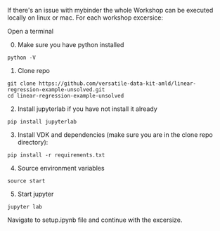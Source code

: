 
If there's an issue with mybinder the whole Workshop can be executed locally on linux or mac. 
For each workshop excersice: 


Open a terminal

0. Make sure you have python installed 
```
python -V
```

1. Clone repo
```
git clone https://github.com/versatile-data-kit-amld/linear-regression-example-unsolved.git
cd linear-regression-example-unsolved
```


2. Install jupyterlab if you have not install it already 

```
pip install jupyterlab
```

3. Install VDK  and dependencies (make sure you are in the clone repo directory): 

```
pip install -r requirements.txt
```

4. Source environment variables
```
source start
```

5. Start jupyter 
```
jupyter lab
```

Navigate to setup.ipynb file and continue with the excersize. 
